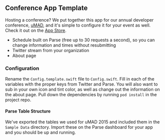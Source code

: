 Conference App Template
------

Hosting a conference? We put together this app for our annual developer conference, [uMAD](http://umad.me), and it's simple to configure it for your event as well. Check it out on the [App Store](https://itunes.apple.com/us/app/umad-university-of-mad/id964728751?mt=8&ign-mpt=uo%3D4).

* Schedule built on Parse (free up to 30 requests a second), so you can change information and times without resubmitting
* Twitter stream from your organization
* About page

### Configuration

Rename the `Config.template.swift` file to `Config.swift`. Fill in each of the variables with the proper keys from Twitter and Parse. You will also want to sub in your own icon and tint color, as well as change out the information on the about page. Pull down the dependencies by running `pod install` in the project repo.

#### Parse Table Structure

We've exported the tables we used for uMAD 2015 and included them in the `Sample Data` directory. Import these on the Parse dashboard for your app and you should be up and running.